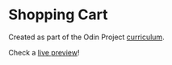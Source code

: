 # Shopping Cart

Created as part of the Odin Project [curriculum](https://www.theodinproject.com/paths/full-stack-ruby-on-rails/courses/javascript/lessons/shopping-cart).

Check a [live preview]()!
